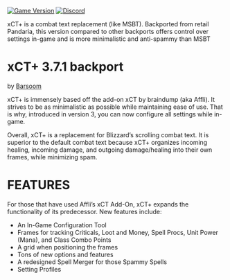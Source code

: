 [![Game Version](https://img.shields.io/badge/wow-3.3.5-blue.svg)](https://github.com/Barsoomx/xCT_Plus_wotlk/tree/master)
[![Discord](https://discordapp.com/api/guilds/598993375479463946/widget.png?style=shield)](https://discord.gg/uMbjr87)

xCT+ is a combat text replacement (like MSBT).
Backported from retail Pandaria, this version compared to other backports offers control over settings in-game and is more minimalistic and anti-spammy than MSBT

# xCT+ 3.7.1 backport 

by [Barsoom](https://forum.wowcircle.net/member.php?u=261041)

xCT+ is immensely based off the add-on xCT by braindump (aka Affli). It strives to be as minimalistic as possible while maintaining ease of use. That is why, introduced in version 3, you can now configure all settings while in-game.

Overall, xCT+ is a replacement for Blizzard’s scrolling combat text. It is superior to the default combat text because xCT+ organizes incoming healing, incoming damage, and outgoing damage/healing into their own frames, while minimizing spam.
 
# FEATURES

For those that have used Affli’s xCT Add-On, xCT+ expands the functionality of its predecessor. New features include:

* An In-Game Configuration Tool
* Frames for tracking Criticals, Loot and Money, Spell Procs, Unit Power (Mana), and Class Combo Points
* A grid when positioning the frames
* Tons of new options and features
* A redesigned Spell Merger for those Spammy Spells
* Setting Profiles